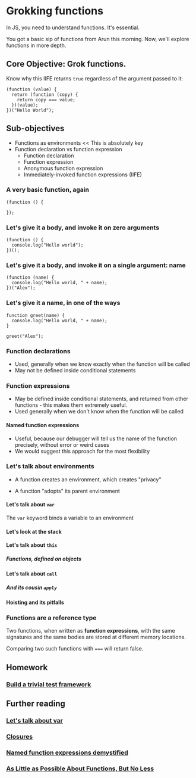 # Grokking functions

In JS, you need to understand functions. It's essential. 

You got a basic sip of functions from Arun this morning.
Now, we'll explore functions in more depth.

## Core Objective: Grok functions.

Know why this IIFE returns `true` regardless of the argument passed
to it:

```
(function (value) {
  return (function (copy) {
    return copy === value;
  })(value);
})("Hello World");
```

## Sub-objectives

* Functions as environments << This is absolutely key
* Function declaration vs function expression
  * Function declaration
  * Function expression
  * Anonymous function expression
  * Immediately-invoked function expressions (IIFE)

### A very basic function, again

```
(function () {

});
```

### Let's give it a body, and invoke it on zero arguments

```
(function () {
  console.log("Hello world");
})();
```

### Let's give it a body, and invoke it on a single argument: name 

```
(function (name) {
  console.log("Hello world, " + name);
})("Alex");
```

### Let's give it a name, in one of the ways

```
function greet(name) {
  console.log("Hello world, " + name);
}

greet("Alex");
```

### Function declarations

* Used, generally when we know exactly when the function will be called
* May not be defined inside conditional statements

### Function expressions

* May be defined inside conditional statements, and returned from other
  functions - this makes them extremely useful.
* Used generally when we don't know when the function will be called

#### Named function expressions

* Useful, because our debugger will tell us the name of the function
  precisely, without error or weird cases
* We would suggest this approach for the most flexibility

### Let's talk about environments

* A function creates an environment, which creates "privacy"

* A function "adopts" its parent environment

#### Let's talk about `var`

The `var` keyword binds a variable to an environment

#### Let's look at the stack

#### Let's talk about `this`

##### Functions, defined on objects

#### Let's talk about `call`

##### And its cousin `apply`

#### Hoisting and its pitfalls

### Functions are a reference type

Two functions, when written as **function expressions**, with the same
signatures and the same bodies are stored at different memory locations.

Comparing two such functions with `===` will return false.

## Homework

### [Build a trivial test framework](https://github.com/wdi-sf-september-2014-hw/simple_test_framework_with_js_functions) 

## Further reading

### [Let's talk about var](https://leanpub.com/javascript-allonge/read#let)
### [Closures](https://developer.mozilla.org/en-US/docs/Web/JavaScript/Guide/Closures)
### [Named function expressions demystified](http://kangax.github.io/nfe/)
### [As Little as Possible About Functions, But No Less](https://leanpub.com/javascript-allonge/read#functions)

